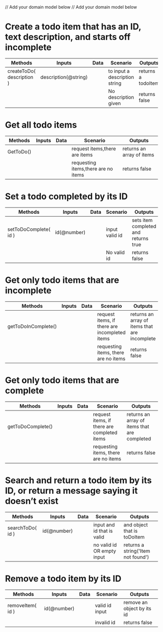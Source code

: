 // Add your domain model below
// Add your domain model below
# Create a todo item that has an ID, text description, and starts off incomplete

| Methods | Inputs | Data | Scenario | Outputs
| ------ | ------ | ------ | ----- | -----
| createToDo(  description ) |  description(@string) | | to input a description string | returns a todoItem
|||| No description given | returns false

# Get all todo items

| Methods | Inputs | Data | Scenario | Outputs
| ------ | ------ | ------ | ----- | -----
| GetToDo() | | | request items,there are items | returns an array of items
|||| requesting items,there are no items | returns false

# Set a todo completed by its ID

| Methods | Inputs | Data | Scenario | Outputs
| ------ | ------ | ------ | ----- | -----
| setToDoComplete( id ) |  id(@number) | | input valid id | sets item completed and returns true
|||| No valid id | returns false

# Get only todo items that are incomplete

| Methods | Inputs | Data | Scenario | Outputs
| ------ | ------ | ------ | ----- | -----
| getToDoInComplete() | | | request items, if there are incompleted items | returns an array of items that are incomplete
|||| requesting items, there are no items | returns false

# Get only todo items that are complete

| Methods | Inputs | Data | Scenario | Outputs
| ------ | ------ | ------ | ----- | -----
| getToDoComplete() | | | request items, if there are completed items | returns an array of items that are completed
|||| requesting items, there are no items | returns false

# Search and return a todo item by its ID, or return a message saying it doesn’t exist

| Methods | Inputs | Data | Scenario | Outputs
| ------ | ------ | ------ | ----- | -----
| searchToDo( id ) | id(@number) | | input and id that is valid | and object that is toDoItem
| ||| no valid id OR empty input | returns a string('Item not found')

# Remove a todo item by its ID

| Methods | Inputs | Data | Scenario | Outputs
| ------ | ------ | ------ | ----- | -----
| removeItem( id ) | id(@number) | | valid id input | remove an object by its id 
||||  invalid id | returns false


